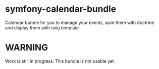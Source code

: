 # symfony-calendar-bundle
Calendar bundle for you to manage your events, save them with doctrine and display them with twig template

# WARNING
Work is still in progress. This bundle is not usable yet.
